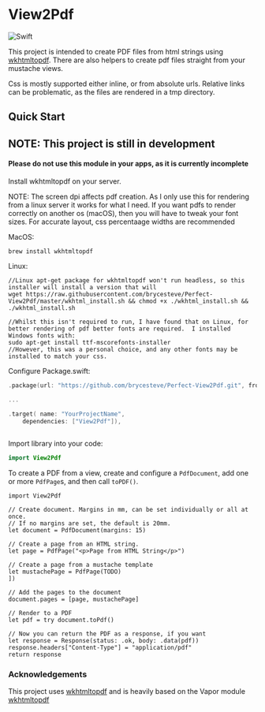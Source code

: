 # View2Pdf

![Swift](http://img.shields.io/badge/swift-4.0-orange.svg)

This project is intended to create PDF files from html strings using
[wkhtmltopdf](http://wkhtmltopdf.org/).  There are also helpers to create pdf files straight from your mustache views.

Css is mostly supported either inline, or from absolute urls.  Relative links can be problematic, as the files are rendered in a tmp directory.


## Quick Start

## NOTE: This project is still in development
#### Please do not use this module in your apps, as it is currently incomplete

Install wkhtmltopdf on your server. 

NOTE: The screen dpi affects pdf creation.  As I only use this for rendering from a linux server it works for what I need.
If you want pdfs to render correctly on another os (macOS), then you will have to tweak your font sizes.
For accurate layout, css percentaage widths are recommended

MacOS:
``` 
brew install wkhtmltopdf

```

Linux:
```
//Linux apt-get package for wkhtmltopdf won't run headless, so this installer will install a version that will
wget https://raw.githubusercontent.com/brycesteve/Perfect-View2Pdf/master/wkhtml_install.sh && chmod +x ./wkhtml_install.sh && ./wkhtml_install.sh

//Whilst this isn't required to run, I have found that on Linux, for better rendering of pdf better fonts are required.  I installed Windows fonts with:
sudo apt-get install ttf-mscorefonts-installer
//However, this was a personal choice, and any other fonts may be installed to match your css.
```

Configure Package.swift:

``` swift
.package(url: "https://github.com/brycesteve/Perfect-View2Pdf.git", from: "1.0.0")

...

.target( name: "YourProjectName",
	dependencies: ["View2Pdf"]),
	
```

Import library into your code:

``` swift
import View2Pdf
```

To create a PDF from a view, create and configure a `PdfDocument`, add one or more `PdfPage`s,
and then call `toPDF()`.


```
import View2Pdf

// Create document. Margins in mm, can be set individually or all at once.
// If no margins are set, the default is 20mm.
let document = PdfDocument(margins: 15)

// Create a page from an HTML string.
let page = PdfPage("<p>Page from HTML String</p>")

// Create a page from a mustache template
let mustachePage = PdfPage(TODO)
])

// Add the pages to the document
document.pages = [page, mustachePage]

// Render to a PDF
let pdf = try document.toPdf()

// Now you can return the PDF as a response, if you want
let response = Response(status: .ok, body: .data(pdf))
response.headers["Content-Type"] = "application/pdf"
return response
```

### Acknowledgements

This project uses [wkhtmltopdf](https://wkhtmltopdf.org) and is heavily based on the Vapor module [wkhtmltopdf](https://github.com/vapor-community/wkhtmltopdf)